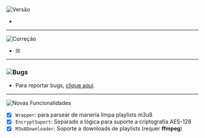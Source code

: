 ![Versão](https://img.shields.io/badge/version-1.0.4.2-orange)

-
---
![Correção](https://img.shields.io/badge/status-correção-brightgreen)

- [x] 
---
### ![Bugs](https://img.shields.io/badge/status-bugs-red)
- Para reportar bugs, [clique aqui](https://github.com/PauloCesar-dev404/M3u8_Analyzer/issues).
---
![Novas Funcionalidades](https://img.shields.io/badge/status-novas_funcionalidades-blue)

- [x] `Wrapper`: para parsear de maneria limpa playlists m3u8
- [x] `EncryptSuport`: Separado a lógica para suporte a criptografia AES-128
- [x] `M3u8Downloader`: Soporte a downloads de playlists (requer **ffmpeg**)

